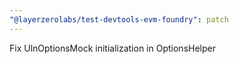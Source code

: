 ```yaml
---
"@layerzerolabs/test-devtools-evm-foundry": patch
---
```


Fix UlnOptionsMock initialization in OptionsHelper
